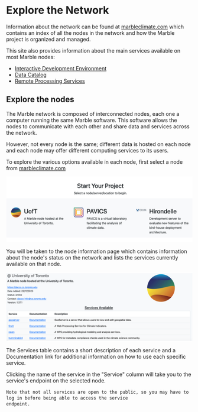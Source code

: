 # Explore the Network


Information about the network can be found at [marbleclimate.com](https://marbleclimate.com) which contains an index of
all the nodes in the network and how the Marble project is organized and managed.

This site also provides information about the main services available on most Marble nodes:

<!-- # TODO: update the tutorial links below as needed when they're added later -->

- [Interactive Development Environment](ide.md)
- [Data Catalog](data_catalog.md)
- [Remote Processing Services](remote_processing.md)

## Explore the nodes

The Marble network is composed of interconnected nodes, each one a computer running the same Marble software. This
software allows the nodes to communicate with each other and share data and services across the network. 

However, not every node is the same; different data is hosted on each node and each node may offer different computing 
services to its users. 

To explore the various options available in each node, first select a node from 
[marbleclimate.com](https://marbleclimate.com)

![Node Description Item](images/node-description-item.png)

You will be taken to the node information page which contains information about the node's status on the network and
lists the services currently available on that node. 

![Node Information](images/node-services.png)

The Services table contains a short description of each service and a Documentation link for additional information on
how to use each specific service. 

Clicking the name of the service in the "Service" column will take you to the service's endpoint on the selected node.

```{note}
Note that not all services are open to the public, so you may have to log in before being able to access the service
endpoint.
```
